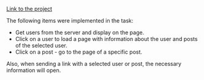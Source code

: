 [Link to the project](https://pokhylko.github.io/streem-test/)

The following items were implemented in the task:
- Get users from the server and display on the page.
- Click on a user to load a page with information about the user and posts of the selected user.
- Click on a post - go to the page of a specific post.

Also, when sending a link with a selected user or post, the necessary information will open.
